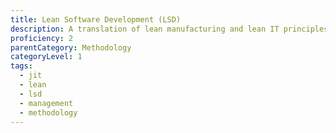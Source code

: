 ```yaml
---
title: Lean Software Development (LSD)
description: A translation of lean manufacturing and lean IT principles and practices to the software development domain.
proficiency: 2
parentCategory: Methodology 
categoryLevel: 1
tags:
  - jit
  - lean
  - lsd
  - management
  - methodology
---
```

